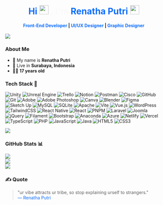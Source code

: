 <h1 align="center">
    <span style="color:#0d6efd;">Hi</span> 
    <img src="https://github.com/TheDudeThatCode/TheDudeThatCode/blob/master/Assets/Hi.gif" width="29px">
    <span style="color:#fafafa;">, I'm </span>
    <a href="https://github.com/RenathaPutri" style="color:#0d6efd; text-decoration: none;">
        Renatha Putri
    </a>
    <img src="https://github.com/TheDudeThatCode/TheDudeThatCode/blob/Assets/Developer.gif" width="29px" alt="">
</h1>


<h4 align="center" style="color:#0d6efd;"> Front-End Developer <a href="/">|</a> UI/UX Designer <a href="/">|</a>
    Graphic Designer </h4>

<img src="https://user-images.githubusercontent.com/73097560/115834477-dbab4500-a447-11eb-908a-139a6edaec5c.gif" />

### About Me
- 👧 My name is **Renatha Putri**
- 🏡 Live in **Surabaya, Indonesia**
- 🤸‍♀️ **17 years old**

### Tech Stack 🚀
![Unity](https://img.shields.io/badge/unity-%23000000.svg?style=flat-square&logo=unity&logoColor=white) ![Unreal Engine](https://img.shields.io/badge/unrealengine-%23313131.svg?style=flat-square&logo=unrealengine&logoColor=white) ![Trello](https://img.shields.io/badge/Trello-%23026AA7.svg?style=flat-square&logo=Trello&logoColor=white) ![Notion](https://img.shields.io/badge/Notion-%23000000.svg?style=flat-square&logo=notion&logoColor=white) ![Postman](https://img.shields.io/badge/Postman-FF6C37?style=flat-square&logo=postman&logoColor=white) ![Cisco](https://img.shields.io/badge/cisco-%23049fd9.svg?style=flat-square&logo=cisco&logoColor=black) ![GitHub](https://img.shields.io/badge/github-%23121011.svg?style=flat-square&logo=github&logoColor=white) ![Git](https://img.shields.io/badge/git-%23F05033.svg?style=flat-square&logo=git&logoColor=white) ![Adobe](https://img.shields.io/badge/adobe-%23FF0000.svg?style=flat-square&logo=adobe&logoColor=white) ![Adobe Photoshop](https://img.shields.io/badge/adobe%20photoshop-%2331A8FF.svg?style=flat-square&logo=adobe%20photoshop&logoColor=white) ![Canva](https://img.shields.io/badge/Canva-%2300C4CC.svg?style=flat-square&logo=Canva&logoColor=white) ![Blender](https://img.shields.io/badge/blender-%23F5792A.svg?style=flat-square&logo=blender&logoColor=white) ![Figma](https://img.shields.io/badge/figma-%23F24E1E.svg?style=flat-square&logo=figma&logoColor=white) ![Sketch Up](https://img.shields.io/badge/SketchUp-005F9E?style=flat-square&logo=sketchup&logoColor=white) ![MySQL](https://img.shields.io/badge/mysql-4479A1.svg?style=flat-square&logo=mysql&logoColor=white) ![SQLite](https://img.shields.io/badge/sqlite-%2307405e.svg?style=flat-square&logo=sqlite&logoColor=white) ![Apache](https://img.shields.io/badge/apache-%23D42029.svg?style=flat-square&logo=apache&logoColor=white) ![Vite](https://img.shields.io/badge/vite-%23646CFF.svg?style=flat-square&logo=vite&logoColor=white) ![Vue.js](https://img.shields.io/badge/vue.js-%2335495e.svg?style=flat-square&logo=vuedotjs&logoColor=%234FC08D) ![WordPress](https://img.shields.io/badge/WordPress-%23117AC9.svg?style=flat-square&logo=WordPress&logoColor=white) ![TailwindCSS](https://img.shields.io/badge/tailwindcss-%3338B2AC.svg?style=flat-square&logo=tailwind-css&logoColor=white) ![React Native](https://img.shields.io/badge/react_native-%2320232a.svg?style=flat-square&logo=react&logoColor=%2361DAFB) ![React](https://img.shields.io/badge/react-%2320232a.svg?style=flat-square&logo=react&logoColor=%2361DAFB) ![PNPM](https://img.shields.io/badge/pnpm-%234a4a4a.svg?style=flat-square&logo=pnpm&logoColor=f69220) ![Laravel](https://img.shields.io/badge/laravel-%23FF2D20.svg?style=flat-square&logo=laravel&logoColor=white) ![Joomla](https://img.shields.io/badge/joomla-%235091CD.svg?style=flat-square&logo=joomla&logoColor=white) ![jQuery](https://img.shields.io/badge/jquery-%230769AD.svg?style=flat-square&logo=jquery&logoColor=white) ![Filament](https://img.shields.io/badge/Filament-FFAA00?style=flat-square&logoColor=%23000000) ![Bootstrap](https://img.shields.io/badge/bootstrap-%238511FA.svg?style=flat-square&logo=bootstrap&logoColor=white) ![Anaconda](https://img.shields.io/badge/Anaconda-%2344A833.svg?style=flat-square&logo=anaconda&logoColor=white) ![Azure](https://img.shields.io/badge/azure-%230072C6.svg?style=flat-square&logo=microsoftazure&logoColor=white) ![Netlify](https://img.shields.io/badge/netlify-%23000000.svg?style=flat-square&logo=netlify&logoColor=#00C7B7) ![Vercel](https://img.shields.io/badge/vercel-%23000000.svg?style=flat-square&logo=vercel&logoColor=white) ![TypeScript](https://img.shields.io/badge/typescript-%23007ACC.svg?style=flat-square&logo=typescript&logoColor=white) ![PHP](https://img.shields.io/badge/php-%23777BB4.svg?style=flat-square&logo=php&logoColor=white) ![JavaScript](https://img.shields.io/badge/javascript-%23323330.svg?style=flat-square&logo=javascript&logoColor=%23F7DF1E) ![Java](https://img.shields.io/badge/java-%23ED8B00.svg?style=flat-square&logo=openjdk&logoColor=white) ![HTML5](https://img.shields.io/badge/html5-%23E34F26.svg?style=flat-square&logo=html5&logoColor=white) ![CSS3](https://img.shields.io/badge/css3-%231572B6.svg?style=flat-square&logo=css3&logoColor=white)

<img src="https://user-images.githubusercontent.com/73097560/115834477-dbab4500-a447-11eb-908a-139a6edaec5c.gif">

### GitHub Stats 📊
![](https://github-readme-stats.vercel.app/api?username=RenathaPutri&theme=blue_navy&hide_border=true&include_all_commits=true&count_private=false)<br/>
![](https://nirzak-streak-stats.vercel.app/?user=RenathaPutri&theme=blue_navy&hide_border=true)<br/>
![](https://github-readme-stats.vercel.app/api/top-langs/?username=RenathaPutri&theme=blue_navy&hide_border=true&include_all_commits=true&count_private=false&layout=compact)


### ✍️ Quote
<blockquote class="custom-quote">
    "ur vibe attracts ur tribe, so stop explaining urself to strangers."
    <br>
    <span style="color:#0d6efd;">— Renatha Putri</span>
</blockquote>

